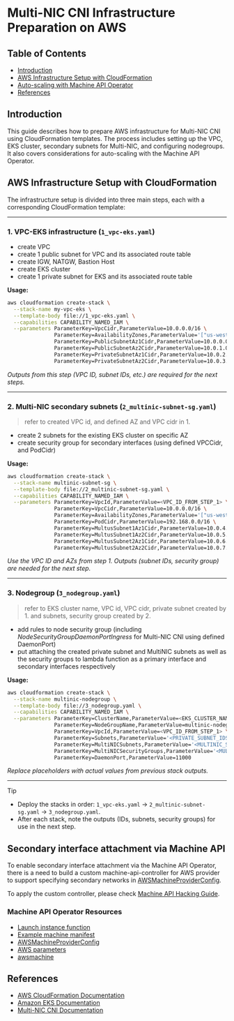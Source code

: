 # Multi-NIC CNI Infrastructure Preparation on AWS

## Table of Contents
- [Introduction](#introduction)
- [AWS Infrastructure Setup with CloudFormation](#aws-infrastructure-setup-with-cloudformation)
- [Auto-scaling with Machine API Operator](#auto-scaling-with-machine-api-operator)
- [References](#references)

## Introduction
This guide describes how to prepare AWS infrastructure for Multi-NIC CNI using CloudFormation templates. The process includes setting up the VPC, EKS cluster, secondary subnets for Multi-NIC, and configuring nodegroups. It also covers considerations for auto-scaling with the Machine API Operator.

## AWS Infrastructure Setup with CloudFormation
The infrastructure setup is divided into three main steps, each with a corresponding CloudFormation template:

---

### 1. VPC-EKS infrastructure (`1_vpc-eks.yaml`)
  - create VPC
  - create 1 public subnet for VPC and its associated route table
  - create IGW, NATGW, Bastion Host
  - create EKS cluster
  - create 1 private subnet for EKS and its associated route table

**Usage:**
```sh
aws cloudformation create-stack \
  --stack-name my-vpc-eks \
  --template-body file://1_vpc-eks.yaml \
  --capabilities CAPABILITY_NAMED_IAM \
  --parameters ParameterKey=VpcCidr,ParameterValue=10.0.0.0/16 \
               ParameterKey=AvailabilityZones,ParameterValue='["us-west-2a","us-west-2b"]' \
               ParameterKey=PublicSubnetAz1Cidr,ParameterValue=10.0.0.0/24 \
               ParameterKey=PublicSubnetAz2Cidr,ParameterValue=10.0.1.0/24 \
               ParameterKey=PrivateSubnetAz1Cidr,ParameterValue=10.0.2.0/24 \
               ParameterKey=PrivateSubnetAz2Cidr,ParameterValue=10.0.3.0/24
```
*Outputs from this step (VPC ID, subnet IDs, etc.) are required for the next steps.*

---

### 2. Multi-NIC secondary subnets (`2_multinic-subnet-sg.yaml`)
  > refer to created VPC id, and defined AZ and VPC cidr in 1.
  - create 2 subnets for the existing EKS cluster on specific AZ
  - create security group for secondary interfaces (using defined VPCCidr, and PodCidr)

**Usage:**
```sh
aws cloudformation create-stack \
  --stack-name multinic-subnet-sg \
  --template-body file://2_multinic-subnet-sg.yaml \
  --capabilities CAPABILITY_NAMED_IAM \
  --parameters ParameterKey=VpcId,ParameterValue=<VPC_ID_FROM_STEP_1> \
               ParameterKey=VpcCidr,ParameterValue=10.0.0.0/16 \
               ParameterKey=AvailabilityZones,ParameterValue='["us-west-2a","us-west-2b"]' \
               ParameterKey=PodCidr,ParameterValue=192.168.0.0/16 \
               ParameterKey=MultusSubnet1Az1Cidr,ParameterValue=10.0.4.0/24 \
               ParameterKey=MultusSubnet1Az2Cidr,ParameterValue=10.0.5.0/24 \
               ParameterKey=MultusSubnet2Az1Cidr,ParameterValue=10.0.6.0/24 \
               ParameterKey=MultusSubnet2Az2Cidr,ParameterValue=10.0.7.0/24
```
*Use the VPC ID and AZs from step 1. Outputs (subnet IDs, security group) are needed for the next step.*

---

### 3. Nodegroup (`3_nodegroup.yaml`)
  > refer to EKS cluster name, VPC id, VPC cidr, private subnet created by 1. and subnets, security group created by 2.
  - add rules to node security group (including *NodeSecurityGroupDaemonPortIngress* for Multi-NIC CNI using defined DaemonPort)
  - put attaching the created private subnet and MultiNIC subnets as well as the security groups to lambda function as a primary interface and secondary interfaces respectively

**Usage:**
```sh
aws cloudformation create-stack \
  --stack-name multinic-nodegroup \
  --template-body file://3_nodegroup.yaml \
  --capabilities CAPABILITY_NAMED_IAM \
  --parameters ParameterKey=ClusterName,ParameterValue=<EKS_CLUSTER_NAME> \
               ParameterKey=NodeGroupName,ParameterValue=multinic-nodegroup \
               ParameterKey=VpcId,ParameterValue=<VPC_ID_FROM_STEP_1> \
               ParameterKey=Subnets,ParameterValue='<PRIVATE_SUBNET_IDS_FROM_STEP_1>' \
               ParameterKey=MultiNICSubnets,ParameterValue='<MULTINIC_SUBNET_IDS_FROM_STEP_2>' \
               ParameterKey=MultiNICSecurityGroups,ParameterValue='<MULTINIC_SG_ID_FROM_STEP_2>' \
               ParameterKey=DaemonPort,ParameterValue=11000
```
*Replace placeholders with actual values from previous stack outputs.*

---

> [!TIP]
> - Deploy the stacks in order: `1_vpc-eks.yaml` → `2_multinic-subnet-sg.yaml` → `3_nodegroup.yaml`.
> - After each stack, note the outputs (IDs, subnets, security groups) for use in the next step.

## Secondary interface attachment via Machine API

To enable secondary interface attachment via the Machine API Operator, there is a need to build a custom machine-api-controller for AWS provider to support specifying secondary networks in [AWSMachineProviderConfig](https://pkg.go.dev/github.com/openshift/api/machine/v1beta1#AWSMachineProviderConfig).

To apply the custom controller, please check [Machine API Hacking Guide](https://github.com/openshift/machine-api-operator/blob/main/docs/dev/hacking-guide.md#machine-api---hacking-guide).

### Machine API Operator Resources
- [Launch instance function](https://github.com/openshift/machine-api-provider-aws/blob/main/pkg/actuators/machine/instances.go#L282)
- [Example machine manifest](https://github.com/openshift/machine-api-operator/blob/master/docs/examples/machine.yaml)
- [AWSMachineProviderConfig](https://github.com/openshift/api/blob/master/machine/v1beta1/types_awsprovider.go)
- [AWS parameters](https://docs.aws.amazon.com/AWSCloudFormation/latest/UserGuide/parameters-section-structure.html)
- [awsmachine](https://github.com/kubernetes-sigs/cluster-api-provider-aws/blob/a87fc104303fab3a7ce0004f62126ff91da09096/api/v1beta1/awsmachine_types.go#L47)

## References
- [AWS CloudFormation Documentation](https://docs.aws.amazon.com/cloudformation/index.html)
- [Amazon EKS Documentation](https://docs.aws.amazon.com/eks/latest/userguide/what-is-eks.html)
- [Multi-NIC CNI Documentation](https://github.com/foundation-model-stack/multi-nic-cni)




